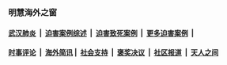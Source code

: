 
### 明慧海外之窗

####  [武汉肺炎](indexes/365.md?t=06242100) &nbsp;|&nbsp;  [迫害案例综述](indexes/328.md?t=06242100) &nbsp;|&nbsp; [迫害致死案例](indexes/277.md?t=06242100)  &nbsp;|&nbsp; [更多迫害案例](indexes/81.md?t=06242100)  &nbsp;|&nbsp; 
####  [时事评论](indexes/19.md?t=06242100) &nbsp;|&nbsp; [海外简讯](indexes/245.md?t=06242100)&nbsp;|&nbsp;  [社会支持](indexes/140.md?t=06242100) &nbsp;|&nbsp; [褒奖决议](indexes/282.md?t=06242100) &nbsp;|&nbsp; [社区报道](indexes/91.md?t=06242100)  &nbsp;|&nbsp; [天人之间](indexes/78.md?t=06242100) 

